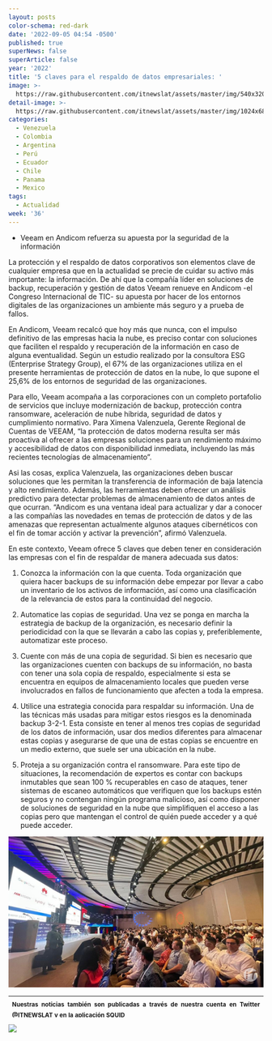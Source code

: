```yaml
---
layout: posts
color-schema: red-dark
date: '2022-09-05 04:54 -0500'
published: true
superNews: false
superArticle: false
year: '2022'
title: '5 claves para el respaldo de datos empresariales: '
image: >-
  https://raw.githubusercontent.com/itnewslat/assets/master/img/540x320/evento-veeam-p.jpg
detail-image: >-
  https://raw.githubusercontent.com/itnewslat/assets/master/img/1024x680/evento-veeam-g.jpg
categories:
  - Venezuela
  - Colombia
  - Argentina
  - Perú
  - Ecuador
  - Chile
  - Panama
  - Mexico
tags:
  - Actualidad
week: '36'
---
```

- Veeam en Andicom refuerza su apuesta por la seguridad de la información
 
La protección y el respaldo de datos corporativos son elementos clave de cualquier empresa que en la actualidad se precie de cuidar su activo más importante: la información. De ahí que la compañía líder en soluciones de backup, recuperación y gestión de datos Veeam renueve en Andicom -el Congreso Internacional de TIC- su apuesta por hacer de los entornos digitales de las organizaciones un ambiente más seguro y a prueba de fallos.

En Andicom, Veeam recalcó que hoy más que nunca, con el impulso definitivo de las empresas hacia la nube, es preciso contar con soluciones que faciliten el respaldo y recuperación de la información en caso de alguna eventualidad. Según un estudio realizado por la consultora ESG (Enterprise Strategy Group), el 67% de las organizaciones utiliza en el presente herramientas de protección de datos en la nube, lo que supone el 25,6% de los entornos de seguridad de las organizaciones.

Para ello, Veeam acompaña a las corporaciones con un completo portafolio de servicios que incluye modernización de backup, protección contra ransomware, aceleración de nube híbrida, seguridad de datos y cumplimiento normativo. Para Ximena Valenzuela, Gerente Regional de Cuentas de VEEAM, “la protección de datos moderna resulta ser más proactiva al ofrecer a las empresas soluciones para un rendimiento máximo y accesibilidad de datos con disponibilidad inmediata, incluyendo las más recientes tecnologías de almacenamiento”.

Asi las cosas, explica Valenzuela, las organizaciones deben buscar soluciones que les permitan la transferencia de información de baja latencia y alto rendimiento. Además, las herramientas deben ofrecer un análisis predictivo para detectar problemas de almacenamiento de datos antes de que ocurran. “Andicom es una ventana ideal para actualizar y dar a conocer a las compañías las novedades en temas de protección de datos y de las amenazas que representan actualmente algunos ataques cibernéticos con el fin de tomar acción y activar la prevención”, afirmó Valenzuela.

En este contexto, Veeam ofrece 5 claves que deben tener en consideración las empresas con el fin de respaldar de manera adecuada sus datos:

1.    Conozca la información con la que cuenta. Toda organización que quiera hacer backups de su información debe empezar por llevar a cabo un inventario de los activos de información, así como una clasificación de la relevancia de estos para la continuidad del negocio.

2.    Automatice las copias de seguridad. Una vez se ponga en marcha la estrategia de backup de la organización, es necesario definir la periodicidad con la que se llevarán a cabo las copias y, preferiblemente, automatizar este proceso.

3.    Cuente con más de una copia de seguridad. Si bien es necesario que las organizaciones cuenten con backups de su información, no basta con tener una sola copia de respaldo, especialmente si esta se encuentra en equipos de almacenamiento locales que pueden verse involucrados en fallos de funcionamiento que afecten a toda la empresa.

4.    Utilice una estrategia conocida para respaldar su información. Una de las técnicas más usadas para mitigar estos riesgos es la denominada backup 3-2-1. Esta consiste en tener al menos tres copias de seguridad de los datos de información, usar dos medios diferentes para almacenar estas copias y asegurarse de que una de estas copias se encuentre en un medio externo, que suele ser una ubicación en la nube.

5.    Proteja a su organización contra el ransomware. Para este tipo de situaciones, la recomendación de expertos es contar con backups inmutables que sean 100 % recuperables en caso de ataques, tener sistemas de escaneo automáticos que verifiquen que los backups estén seguros y no contengan ningún programa malicioso, así como disponer de soluciones de seguridad en la nube que simplifiquen el acceso a las copias pero que mantengan el control de quién puede acceder y a qué puede acceder.

![](https://raw.githubusercontent.com/itnewslat/assets/master/img/540x320/evento-veeam-p.jpg)

<table style="height: 42px;" width="569">
<tbody>
<tr>
<td style="text-align: justify;"><sub><strong>Nuestras noticias también son publicadas a través de nuestra cuenta en Twitter <a href="https://twitter.com/itnewslat?lang=es">@ITNEWSLAT</a> y en la aplicación <a href="https://squidapp.co/en/">SQUID</a></strong></sub></td>
</tr>
</tbody>
</table>

<img src="https://tracker.metricool.com/c3po.jpg?hash=56f88a41e39ab42c063cc51676587a04"/>